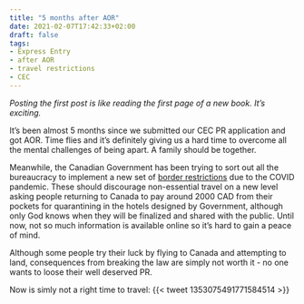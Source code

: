 ```yaml
---
title: "5 months after AOR"
date: 2021-02-07T17:42:33+02:00
draft: false
tags: 
- Express Entry
- after AOR
- travel restrictions
- CEC 
---
```

*Posting the first post is like reading the first page of a new book. It’s exciting.*

It’s been almost 5 months since we submitted our CEC PR application and got AOR. Time flies and it’s definitely giving us a hard time to overcome all the mental challenges of being apart. A family should be together.

Meanwhile, the Canadian Government has been trying to sort out all the bureaucracy to implement a new set of [border restrictions](https://www.canada.ca/en/transport-canada/news/2021/01/government-of-canada-introduces-further-restrictions-on-international-travel.html?utm_campaign=Weekly%20newsletter%20of%20Detective%20Beaver&utm_medium=email&utm_source=Revue%20newsletter) due to the COVID pandemic.
These should discourage non-essential travel on a new level asking people returning to Canada to pay around 2000 CAD from their pockets for quarantining in the hotels designed by Government, although only God knows when they will be finalized and shared with the public. Until now, not so much information is available online so it’s hard to gain a peace of mind.

Although some people try their luck by flying to Canada and attempting to land, consequences from breaking the law are simply not worth it - no one wants to loose their well deserved PR.

Now is simly not a right time to travel:
{{< tweet 1353075491771584514 >}}